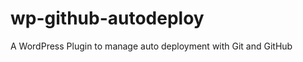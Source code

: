 wp-github-autodeploy
====================

A WordPress Plugin to manage auto deployment with Git and GitHub
